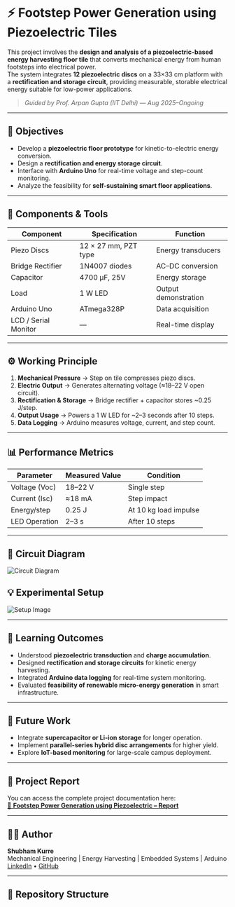 # ⚡ Footstep Power Generation using Piezoelectric Tiles

This project involves the **design and analysis of a piezoelectric-based energy harvesting floor tile** that converts mechanical energy from human footsteps into electrical power.  
The system integrates **12 piezoelectric discs** on a 33×33 cm platform with a **rectification and storage circuit**, providing measurable, storable electrical energy suitable for low-power applications.

> _Guided by Prof. Arpan Gupta (IIT Delhi) — Aug 2025–Ongoing_

---

## 🎯 Objectives
- Develop a **piezoelectric floor prototype** for kinetic-to-electric energy conversion.
- Design a **rectification and energy storage circuit**.
- Interface with **Arduino Uno** for real-time voltage and step-count monitoring.
- Analyze the feasibility for **self-sustaining smart floor applications**.

---

## 🧰 Components & Tools
| Component | Specification | Function |
|------------|---------------|-----------|
| Piezo Discs | 12 × 27 mm, PZT type | Energy transducers |
| Bridge Rectifier | 1N4007 diodes | AC–DC conversion |
| Capacitor | 4700 µF, 25V | Energy storage |
| Load | 1 W LED | Output demonstration |
| Arduino Uno | ATmega328P | Data acquisition |
| LCD / Serial Monitor | — | Real-time display |

---

## ⚙️ Working Principle

1. **Mechanical Pressure** → Step on tile compresses piezo discs.  
2. **Electric Output** → Generates alternating voltage (≈18–22 V open circuit).  
3. **Rectification & Storage** → Bridge rectifier + capacitor stores ~0.25 J/step.  
4. **Output Usage** → Powers a 1 W LED for ~2–3 seconds after 10 steps.  
5. **Data Logging** → Arduino measures voltage, current, and step count.

---

## 📊 Performance Metrics

| Parameter | Measured Value | Condition |
|------------|----------------|------------|
| Voltage (Voc) | 18–22 V | Single step |
| Current (Isc) | ≈18 mA | Step impact |
| Energy/step | 0.25 J | At 10 kg load impulse |
| LED Operation | 2–3 s | After 10 steps |

---

## 🧩 Circuit Diagram
![Circuit Diagram](Results/piezo_circuit.png)

## 💡 Experimental Setup
![Setup Image](Results/piezo_tile_setup.png)

---

## 🧠 Learning Outcomes
- Understood **piezoelectric transduction** and **charge accumulation**.
- Designed **rectification and storage circuits** for kinetic energy harvesting.
- Integrated **Arduino data logging** for real-time system monitoring.
- Evaluated **feasibility of renewable micro-energy generation** in smart infrastructure.

---

## 🧭 Future Work
- Integrate **supercapacitor or Li-ion storage** for longer operation.
- Implement **parallel-series hybrid disc arrangements** for higher yield.
- Explore **IoT-based monitoring** for large-scale campus deployment.

---


## 📄 Project Report

You can access the complete project documentation here:  
[📘 **Footstep Power Generation using Piezoelectric – Report**](Footstep_Power_Generation_Using_Piezoelectric.docx)

---

## 👨‍💻 Author
**Shubham Kurre**  
Mechanical Engineering | Energy Harvesting | Embedded Systems | Arduino  
[LinkedIn](https://linkedin.com/in/) • [GitHub](https://github.com/shubhamkurre)

---

## 📂 Repository Structure
